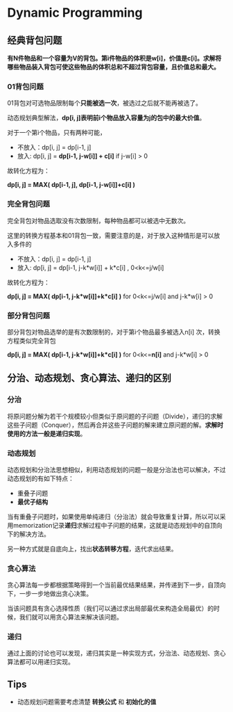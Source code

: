 # Dynamic Programming

## 经典背包问题

**有N件物品和一个容量为V的背包。第i件物品的体积是w[i]，价值是c[i]。求解将哪些物品装入背包可使这些物品的体积总和不超过背包容量，且价值总和最大。**

### 01背包问题

01背包对可选物品限制每个**只能被选一次**，被选过之后就不能再被选了。

动态规划典型解法，**dp[i, j]表明前i个物品放入容量为j的包中的最大价值**。

对于一个第i个物品，只有两种可能，

- 不放入：dp[i, j] = dp[i-1, j]
- 放入: dp[i, j] = **dp[i-1, j-w[i]] + c[i]**  if j-w[i] > 0

故转化方程为：

**dp[i, j] = MAX( dp[i-1, j],   dp[i-1, j-w[i]]+c[i] )**

### 完全背包问题

完全背包对物品选取没有次数限制，每种物品都可以被选中无数次。

这里的转换方程基本和01背包一致，需要注意的是，对于放入这种情形是可以放入多件的

- 不放入：dp[i, j] = dp[i-1, j]
- 放入: dp[i, j] = dp[i-1, j-k\*w[i]] + k\*c[i]  , 0<k<=j/w[i]

故转化方程为：

**dp[i, j] = MAX( dp[i-1, j-k\*w[i]]+k\*c[i] )**  for  0<k<=j/w[i] and j-k*w[i] > 0

### 部分背包问题

部分背包对物品选举的是有次数限制的，对于第i个物品最多被选入n[i] 次，转换方程类似完全背包

**dp[i, j] = MAX( dp[i-1, j-k\*w[i]]+k\*c[i] )**  for  0<k<=**n[i]** and j-k*w[i] > 0



## 分治、动态规划、贪心算法、递归的区别

### 分治

将原问题分解为若干个规模较小但类似于原问题的子问题（Divide），递归的求解这些子问题（Conquer），然后再合并这些子问题的解来建立原问题的解。**求解时使用的方法一般是递归实现**。

### 动态规划

动态规划和分治法思想相似，利用动态规划的问题一般是分治法也可以解决，不过动态规划的有如下特点：

- 重叠子问题
- **最优子结构**

当有重叠子问题时，如果使用单纯递归（分治法）就会导致重复计算，所以可以采用memorization记录**递归**求解过程中子问题的结果，这就是动态规划中的自顶向下的解决方法。

另一种方式就是自底向上，找出**状态转移方程**，迭代求出结果。

### 贪心算法

贪心算法每一步都根据策略得到一个当前最优结果结果，并传递到下一步，自顶向下，一步一步地做出贪心决策。

当该问题具有贪心选择性质（我们可以通过求出局部最优来构造全局最优）的时候，我们就可以用贪心算法来解决该问题。

### 递归

通过上面的讨论也可以发现，递归其实是一种实现方式，分治法、动态规划、贪心算法都可以用递归实现。

## Tips

- 动态规划问题需要考虑清楚 **转换公式** 和 **初始化的值**